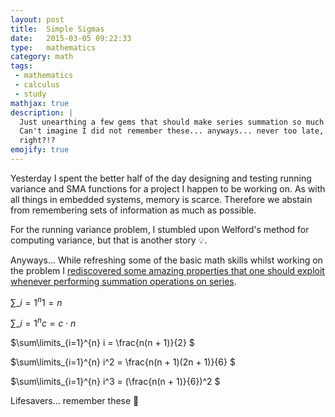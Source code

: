 ```yaml
---
layout: post
title:  Simple Sigmas
date:   2015-03-05 09:22:33
type:   mathematics
category: math
tags:
 - mathematics
 - calculus
 - study
mathjax: true
description: |
  Just unearthing a few gems that should make series summation so much simpler.
  Can't imagine I did not remember these... anyways... never too late,
  right?!?
emojify: true
---
```

Yesterday I spent the better half of the day designing and testing running 
variance and SMA functions for a project I happen to be working on. As with all
things in embedded systems, memory is scarce. Therefore we abstain from 
remembering sets of information as much as possible. 

For the running variance problem, I stumbled upon Welford's method for 
computing variance, but that is another story :bulb:.

Anyways... While refreshing some of the basic math skills whilst working on the 
problem I [rediscovered some amazing properties that one should exploit whenever
performing summation operations on series][sigma-notation].

$\sum\limits\_{i=1}^{n} 1 = n$

$\sum\limits\_{i=1}^{n} c = c \cdot n$

$\sum\limits\_{i=1}^{n} i = \frac{n(n + 1)}{2} $

$\sum\limits\_{i=1}^{n} i^2 = \frac{n(n + 1)(2n + 1)}{6} $

$\sum\limits\_{i=1}^{n} i^3 = (\frac{n(n + 1)}{6})^2 $

Lifesavers... remember these :floppy_disk:

[sigma-notation]: http://www.math.binghamton.edu/grads/kaminski/Math221_Fall09/AppE_notes.pdf
